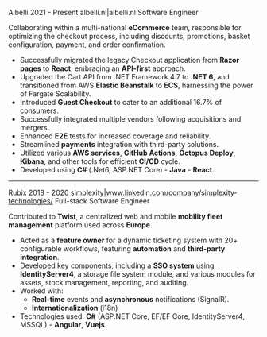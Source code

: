 Albelli
2021 - Present
albelli.nl|albelli.nl
Software Engineer

Collaborating within a multi-national **eCommerce** team, responsible for optimizing the checkout process, including discounts, promotions, basket configuration, payment, and order confirmation.
- Successfully migrated the legacy Checkout application from **Razor pages** to **React**, embracing an **API-first** approach.
- Upgraded the Cart API from .NET Framework 4.7 to **.NET 6**, and transitioned from AWS **Elastic Beanstalk** to **ECS**, harnessing the power of Fargate Scalability.
- Introduced **Guest Checkout** to cater to an additional 16.7% of consumers.
- Successfully integrated multiple vendors following acquisitions and mergers.
- Enhanced **E2E** tests for increased coverage and reliability.
- Streamlined **payments** integration with third-party solutions.
- Utilized various **AWS services**, **GitHub Actions**, **Octopus Deploy**, **Kibana**, and other tools for efficient **CI/CD** cycle.
- Developed using **C#** (.Net6, ASP.NET Core) - **Java** - **React**.

---

Rubix
2018 - 2020
simplexity|www.linkedin.com/company/simplexity-technologies/
Full-stack Software Engineer

Contributed to **Twist**, a centralized web and mobile **mobility fleet management** platform used across **Europe**.

- Acted as a **feature owner** for a dynamic ticketing system with 20+ configurable workflows, featuring **automation** and **third-party integration**.
- Developed key components, including a **SSO system** using **IdentityServer4**, a storage file system module, and various modules for assets, stock management, reporting, and auditing.
- Worked with:
    - **Real-time** events and **asynchronous** notifications (SignalR).
    - **Internationalization** (i18n)
    <!-- - OpenID Connect **(OIDC)** -->
- Technologies used: **C#** (ASP.NET Core, EF/EF Core, IdentityServer4, MSSQL) - **Angular**, **Vuejs**.
